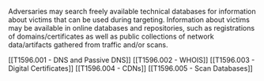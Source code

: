 Adversaries may search freely available technical databases for information about victims that can be used during targeting. Information about victims may be available in online databases and repositories, such as registrations of domains/certificates as well as public collections of network data/artifacts gathered from traffic and/or scans.

[[T1596.001 - DNS and Passive DNS]]
[[T1596.002 - WHOIS]]
[[T1596.003 - Digital Certificates]]
[[T1596.004 - CDNs]]
[[T1596.005 - Scan Databases]]
